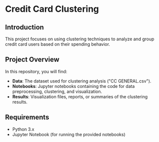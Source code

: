 # Credit Card Clustering

## Introduction

This project focuses on using clustering techniques to analyze and group credit card users based on their spending behavior.

## Project Overview

In this repository, you will find:

- **Data**: The dataset used for clustering analysis ("CC GENERAL.csv").
- **Notebooks**: Jupyter notebooks containing the code for data preprocessing, clustering, and visualization.
- **Results**: Visualization files, reports, or summaries of the clustering results.

## Requirements

- Python 3.x
- Jupyter Notebook (for running the provided notebooks)
